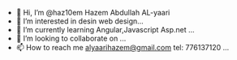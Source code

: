 - 👋 Hi, I’m @haz10em Hazem Abdullah AL-yaari
- 👀 I’m interested in desin web design...
- 🌱 I’m currently learning Angular,Javascript Asp.net ...
- 💞️ I’m looking to collaborate on ...
- 📫 How to reach me alyaarihazem@gmail.com  tel: 776137120 ...

<!---
haz10em/haz10em is a ✨ special ✨ repository because its `README.md` (this file) appears on your GitHub profile.
You can click the Preview link to take a look at your changes.
--->
